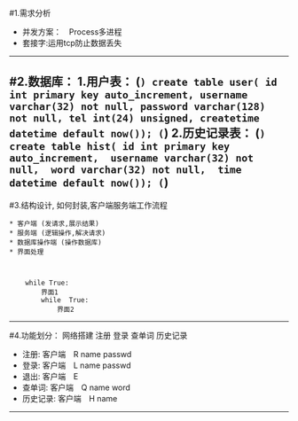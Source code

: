 
#1.需求分析
* 并发方案：　Process多进程
* 套接字:运用tcp防止数据丢失
--------
#2.数据库：
    1.用户表：
    (```)
        create table user(
        id int primary key auto_increment,
        username varchar(32) not null,
        password varchar(128) not null,
        tel int(24) unsigned,
        createtime datetime default now());
    (```)
    2.历史记录表：
     (```)
        create table hist(
        id int primary key auto_increment, 
        username varchar(32) not null, 
        word varchar(32) not null, 
        time datetime default now());
      (```)
--------
#3.结构设计, 如何封装,客户端服务端工作流程

    * 客户端 (发请求,展示结果)
    * 服务端 (逻辑操作,解决请求)
	* 数据库操作端 (操作数据库)
	* 界面处理   
	
	
	 
		while True:
			界面1 
			while  True:
				界面2
---------
#4.功能划分：
    网络搭建
    注册
    登录
    查单词
    历史记录
   
* 注册: 客户端　R name passwd
* 登录: 客户端　L name passwd
* 退出: 客户端　E 
* 查单词: 客户端　Q name word
* 历史记录: 客户端　H name
----------

